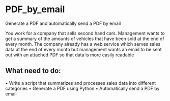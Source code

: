 # PDF_by_email
Generate a PDF and automatically send a PDF by email

You work for a company that sells second hand cars. Management wants to get a summary of the amounts of vehicles that have been sold at the end of every month. The company already has a web service which serves sales data at the end of every month but management wants an email to be sent out with an attached PDF so that data is more easily readable

## What need to do:

•	Write a script that summarizes and processes sales data into different categories
•	Generate a PDF using Python
•	Automatically send a PDF by email
